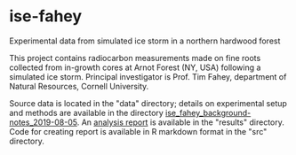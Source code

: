 # ise-fahey
Experimental data from simulated ice storm in a northern hardwood forest

This project contains radiocarbon measurements made on fine roots collected from in-growth cores at Arnot Forest (NY, USA) following a simulated ice storm. Principal investigator is Prof. Tim Fahey, department of Natural Resources, Cornell University.

Source data is located in the "data" directory; details on experimental setup and methods are available in the directory [ise_fahey_background-notes_2019-08-05](data/external/ise_fahey_background-notes_2019-08-05). An [analysis report](results/2020-04-17/ise_root-14c_2020-04-17.html) is available in the "results" directory. Code for creating report is available in R markdown format in the "src" directory.
